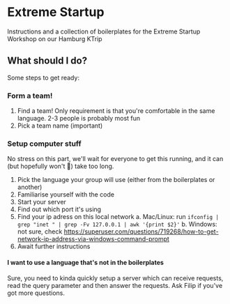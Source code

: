 # Extreme Startup
Instructions and a collection of boilerplates for the Extreme Startup Workshop on our Hamburg KTrip

## What should I do?
Some steps to get ready: 

### Form a team!
1. Find a team! Only requirement is that you're comfortable in the same language. 2-3 people is probably most fun
2. Pick a team name (important)

### Setup computer stuff
No stress on this part, we'll wait for everyone to get this running, 
and it can (but hopefully won't 🤞) take too long.

1. Pick the language your group will use (either from the boilerplates or another)
2. Familiarise yourself with the code
3. Start your server
4. Find out which port it's using
5. Find your ip adress on this local network
  a. Mac/Linux: run `ifconfig | grep "inet " | grep -Fv 127.0.0.1 | awk '{print $2}'`
  b. Windows: not sure, check https://superuser.com/questions/719268/how-to-get-network-ip-address-via-windows-command-prompt
6. Await further instructions

#### I want to use a language that's not in the boilerplates
Sure, you need to kinda quickly setup a server which can
receive requests, read the query parameter and then 
answer the requests. Ask Filip if you've got more questions.
